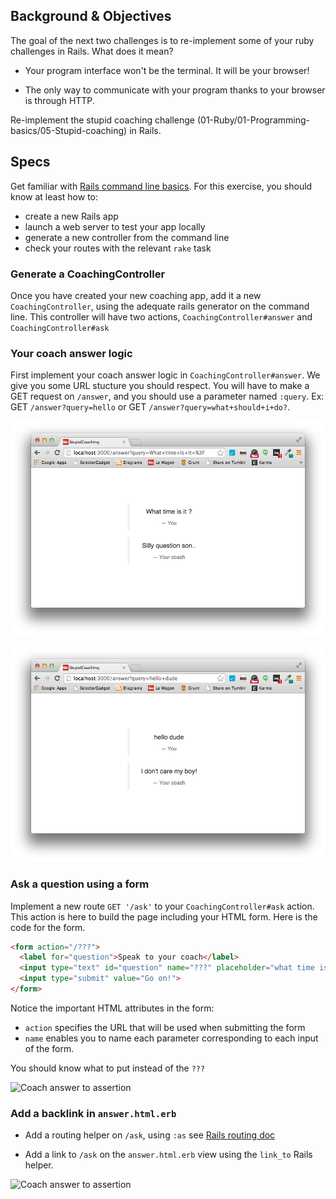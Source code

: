 ## Background & Objectives

The goal of the next two challenges is to re-implement some of your ruby challenges in Rails. What does it mean?

- Your program interface won't be the terminal. It will be your browser!

- The only way to communicate with your program thanks to your browser is through HTTP.

Re-implement the stupid coaching challenge (01-Ruby/01-Programming-basics/05-Stupid-coaching) in Rails.



## Specs

Get familiar with [Rails command line basics](http://guides.rubyonrails.org/command_line.html#command-line-basics). For this exercise, you should know at least how to:

- create a new Rails app
- launch a web server to test your app locally
- generate a new controller from the command line
- check your routes with the relevant `rake` task


### Generate a CoachingController

Once you have created your new coaching app, add it a new `CoachingController`, using the adequate rails generator on the command line. This controller will have two actions, `CoachingController#answer` and `CoachingController#ask`


### Your coach answer logic

First implement your coach answer logic in `CoachingController#answer`. We give you some URL stucture you should respect. You will have to make a GET request on `/answer`, and you should use a parameter named `:query`. Ex: GET `/answer?query=hello` or GET `/answer?query=what+should+i+do?`.

![Coach answer to question](images/coach-answer-2.png)

![Coach answer to assertion](images/coach-answer-1.png)

### Ask a question using a form

Implement a new route `GET '/ask'` to your `CoachingController#ask` action. This action is here to build the page including your HTML form. Here is the code for the form.

```html
<form action="/???">
  <label for="question">Speak to your coach</label>
  <input type="text" id="question" name="???" placeholder="what time is it?">
  <input type="submit" value="Go on!">
</form>
```

Notice the important HTML attributes in the form:

- `action` specifies the URL that will be used when submitting the form
- `name` enables you to name each parameter corresponding to each input of the form.

You should know what to put instead of the `???`

![Coach answer to assertion](https://dl.dropboxusercontent.com/u/29947758/coach-ask.png)


### Add a backlink in `answer.html.erb`

- Add a routing helper on `/ask`, using `:as` see [Rails routing doc](http://guides.rubyonrails.org/routing.html)

- Add a link to `/ask` on the `answer.html.erb` view using the `link_to` Rails helper.

![Coach answer to assertion](https://dl.dropboxusercontent.com/u/29947758/coach-adding-link.png)
